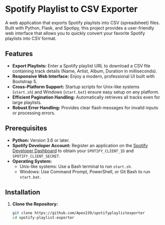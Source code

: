 # Spotify Playlist to CSV Exporter

A web application that exports Spotify playlists into CSV (spreadsheet) files. Built with Python, Flask, and Spotipy, this project provides a user-friendly web interface that allows you to quickly convert your favorite Spotify playlists into CSV format.

## Features

- **Export Playlists:** Enter a Spotify playlist URL to download a CSV file containing track details (Name, Artist, Album, Duration in milliseconds).
- **Responsive Web Interface:** Enjoy a modern, professional UI built with Bootstrap 5.
- **Cross-Platform Support:** Startup scripts for Unix-like systems (`start.sh`) and Windows (`start.bat`) ensure easy setup on any platform.
- **Efficient Pagination Handling:** Automatically retrieves all tracks even for large playlists.
- **Robust Error Handling:** Provides clear flash messages for invalid inputs or processing errors.

## Prerequisites

- **Python:** Version 3.6 or later.
- **Spotify Developer Account:** Register an application on the [Spotify Developer Dashboard](https://developer.spotify.com) to obtain your `SPOTIFY_CLIENT_ID` and `SPOTIFY_CLIENT_SECRET`.
- **Operating System:** 
  - Unix-like systems: Use a Bash terminal to run `start.sh`.
  - Windows: Use Command Prompt, PowerShell, or Git Bash to run `start.bat`.

## Installation

1. **Clone the Repository:**
   ```bash
   git clone https://github.com/Apex239/spotifyplaylistexporter
   cd spotify-playlist-exporter

